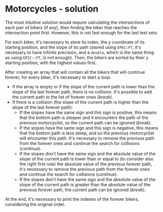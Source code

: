 # Motorcycles - solution

The most intuitive solution would require calculating the intersections of each pair of bikers (if any), then finding the biker that reaches the intersection point first. However, this is not fast enough for the last test sets.

For each biker, it's necessary to store its index, the $y$ coordinate of its starting position, and the slope of its path (stored using `EPEC:FT`, it's necessary to have infinite precision, and a `double`, which is the same thing as using `EPIC::FT`, is not enough). Then, the bikers are sorted by their $y$ starting position, with the highest values first.

After creating an array that will contain all the bikers that will continue forever, for every biker, it's necessary to start a loop:
- If the array is empty or if the slope of the current path is lower than the slope of the last forever path, there is no collision. It's possible to add the current path to the list of forever ones (_break_).
- If there is a collision (the slope of the current path is higher than the slope of the last forever path):
  - If the slopes have the same sign and this sign is positive, this means that the bottom path is steeper and it encounters the path of the previous motorcyclist, so the current path can be ignored (_break_).
  - If the slopes have the same sign and this sign is negative, this means that the bottom path is less steep, and so the previous motorcyclist will encounter this path. It's necessary to remove the previous path from the forever ones and continue the search for collisions (_continue_).
  - If the slopes don't have the same sign and the absolute value of the slope of the current path is lower than or equal to (to consider also the right first rule) the absolute value of the previous forever path, it's necessary to remove the previous path from the forever ones and continue the search for collisions (_continue_).
  - If the slopes don't have the same sign and the absolute value of the slope of the current path is greater than the absolute value of the previous forever path, the current path can be ignored (_break_).

At the end, it's necessary to print the indexes of the forever bikers, considering the original order.